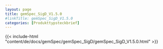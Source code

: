 ```yaml
---
layout: page
title: gemSpec_SigD_V1.5.0
#linkTitle: gemSpec_SigD_V1.5.0
categories: [Produkttypsteckbrief]
---
```

{{< include-html "content/de/docs/gemSpec/gemSpec_SigD/gemSpec_SigD_V1.5.0.html" >}}